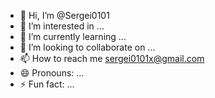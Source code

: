 - 👋 Hi, I’m @Sergei0101
- 👀 I’m interested in ...
- 🌱 I’m currently learning ...
- 💞️ I’m looking to collaborate on ...
- 📫 How to reach me sergei0101x@gmail.com
- 😄 Pronouns: ...
- ⚡ Fun fact: ...

<!---
Sergei0101/Sergei0101 is a ✨ special ✨ repository because its `README.md` (this file) appears on your GitHub profile.
You can click the Preview link to take a look at your changes.
--->
